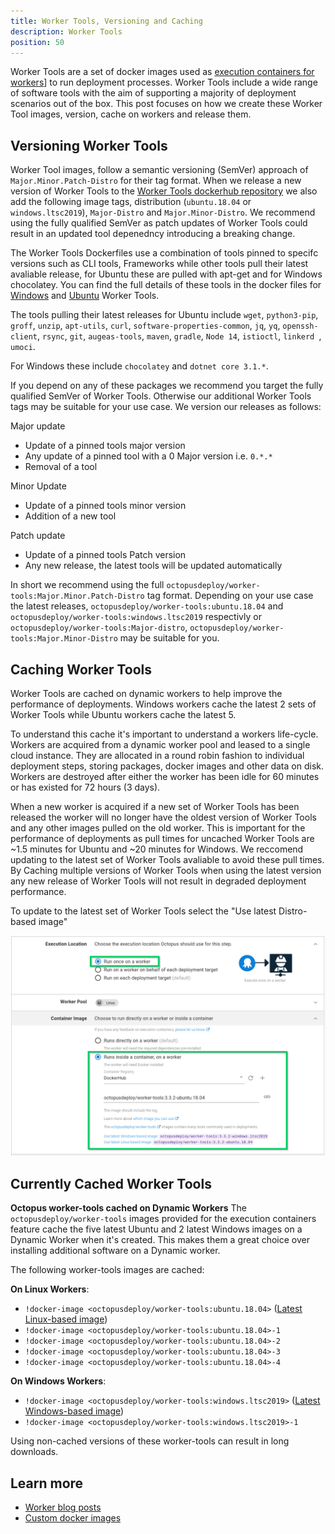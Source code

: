```yaml
---
title: Worker Tools, Versioning and Caching
description: Worker Tools 
position: 50
---
```


Worker Tools are a set of docker images used as [execution containers for workers](https://octopus.com/docs/projects/steps/execution-containers-for-workers)] to run deployment processes. Worker Tools include a wide range of software tools with the aim of supporting a majority of deployment scenarios out of the box. This post focuses on how we create these Worker Tool images, version, cache on workers and release them.

## Versioning Worker Tools
Worker Tool images, follow a semantic versioning (SemVer) approach of `Major.Minor.Patch-Distro` for their tag format. When we release a new version of Worker Tools to the [Worker Tools dockerhub repository](https://hub.docker.com/r/octopusdeploy/worker-tools/tags) we also add the following image tags, distribution (`ubuntu.18.04` or `windows.ltsc2019`), `Major-Distro` and `Major.Minor-Distro`. We recommend using the fully qualified SemVer as patch updates of Worker Tools could result in an updated tool depenedncy introducing a breaking change.

The Worker Tools Dockerfiles use a combination of tools pinned to specifc versions such as CLI tools, Frameworks while other tools pull their latest avaliable release, for Ubuntu these are pulled with apt-get and for Windows chocolatey. You can find the full details of these tools in the docker files for [Windows](https://github.com/OctopusDeploy/WorkerTools/blob/master/windows.ltsc2019/Dockerfile) and [Ubuntu](https://github.com/OctopusDeploy/WorkerTools/blob/master/ubuntu.18.04/Dockerfile) Worker Tools.

The tools pulling their latest releases for Ubuntu include `wget`, `python3-pip`, `groff`, `unzip`, `apt-utils`, `curl`, `software-properties-common`, `jq`, `yq`, `openssh-client`, `rsync`, `git`, `augeas-tools`, `maven`, `gradle`, `Node 14`, `istioctl`, `linkerd `, `umoci`.

For Windows these include `chocolatey` and `dotnet core 3.1.*`.

If you depend on any of these packages we recommend you target the fully qualified SemVer of Worker Tools. Otherwise our additional Worker Tools tags may be suitable for your use case. We version our releases as follows:

Major update
* Update of a pinned tools major version
* Any update of a pinned tool with a 0 Major version i.e. `0.*.*`
* Removal of a tool

Minor Update
* Update of a pinned tools minor version
* Addition of a new tool

Patch update
* Update of a pinned tools Patch version
* Any new release, the latest tools will be updated automatically

In short we recommend using the full `octopusdeploy/worker-tools:Major.Minor.Patch-Distro` tag format. Depending on your use case the latest releases, `octopusdeploy/worker-tools:ubuntu.18.04` and `octopusdeploy/worker-tools:windows.ltsc2019` respectivly or `octopusdeploy/worker-tools:Major-distro`, `octopusdeploy/worker-tools:Major.Minor-Distro` may be suitable for you.

## Caching Worker Tools

Worker Tools are cached on dynamic workers to help improve the performance of deployments. Windows workers cache the latest 2 sets of Worker Tools while Ubuntu workers cache the latest 5.

To understand this cache it's important to understand a workers life-cycle. Workers are acquired from a dynamic worker pool and leased to a single cloud instance. They are allocated in a round robin fashion to individual deployment steps, storing packages, docker images and other data on disk. Workers are destroyed after either the worker has been idle for 60 minutes or has existed for 72 hours (3 days). 

When a new worker is acquired if a new set of Worker Tools has been released the worker will no longer have the oldest version of Worker Tools and any other images pulled on the old worker. This is important for the performance of deployments as pull times for uncached Worker Tools are ~1.5 minutes for Ubuntu and ~20 minutes for Windows. We reccomend updating to the latest set of Worker Tools avaliable to avoid these pull times. By Caching multiple versions of Worker Tools when using the latest version any new release of Worker Tools will not result in degraded deployment performance.

To update to the latest set of Worker Tools select the "Use latest Distro-based image" 

![](images/container-selector.png "width=500")


## Currently Cached Worker Tools

**Octopus worker-tools cached on Dynamic Workers**
The `octopusdeploy/worker-tools` images provided for the execution containers feature cache the five latest Ubuntu and 2 latest Windows images on a Dynamic Worker when it's created. This makes them a great choice over installing additional software on a Dynamic worker.

The following worker-tools images are cached:

**On Linux Workers**:

- `!docker-image <octopusdeploy/worker-tools:ubuntu.18.04>` ([Latest Linux-based image](https://github.com/OctopusDeploy/WorkerTools/blob/master/ubuntu.18.04))
- `!docker-image <octopusdeploy/worker-tools:ubuntu.18.04>-1`
- `!docker-image <octopusdeploy/worker-tools:ubuntu.18.04>-2`
- `!docker-image <octopusdeploy/worker-tools:ubuntu.18.04>-3`
- `!docker-image <octopusdeploy/worker-tools:ubuntu.18.04>-4`

**On Windows Workers**:

- `!docker-image <octopusdeploy/worker-tools:windows.ltsc2019>` ([Latest Windows-based image](https://github.com/OctopusDeploy/WorkerTools/blob/master/windows.ltsc2019))
- `!docker-image <octopusdeploy/worker-tools:windows.ltsc2019>-1`

Using non-cached versions of these worker-tools can result in long downloads.

## Learn more

- [Worker blog posts](https://octopus.com/blog/tag/workers)
- [Custom docker images](https://octopus.com/docs/projects/steps/execution-containers-for-workers#custom-docker-images)
